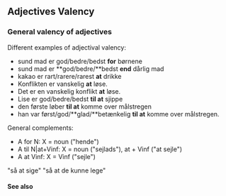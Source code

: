 ## Adjectives Valency ##

### General valency of adjectives ###

Different examples of adjectival valency:

  * sund mad er god/bedre/bedst **for** børnene
  * sund mad er **god/bedre/**bedst **end** dårlig mad
  * kakao er rart/rarere/rarest **at** drikke
  * Konflikten er vanskelig **at** løse.
  * Det er en vanskelig konflikt **at** løse.
  * Lise er god/bedre/bedst **til at** sjippe
  * den første løber **til at** komme over målstregen
  * han var først/god/**glad/**betænkelig **til at** komme over målstregen.

General complements:

  * A for N: X = noun ("hende")
  * A til N|at+Vinf: X = noun ("sejlads"), at + Vinf ("at sejle")
  * A at Vinf: X = Vinf ("sejle")

"så at sige" "så at de kunne lege"


#### See also ####

